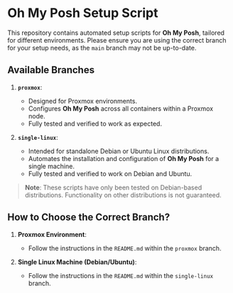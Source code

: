 # Oh My Posh Setup Script

This repository contains automated setup scripts for **Oh My Posh**, tailored for different environments. Please ensure you are using the correct branch for your setup needs, as the `main` branch may not be up-to-date.

## Available Branches

1. **`proxmox`**:
   - Designed for Proxmox environments.
   - Configures **Oh My Posh** across all containers within a Proxmox node.
   - Fully tested and verified to work as expected.

2. **`single-linux`**:
   - Intended for standalone Debian or Ubuntu Linux distributions.
   - Automates the installation and configuration of **Oh My Posh** for a single machine.
   - Fully tested and verified to work on Debian and Ubuntu.

> **Note**: These scripts have only been tested on Debian-based distributions. Functionality on other distributions is not guaranteed.

## How to Choose the Correct Branch?

1. **Proxmox Environment**:
   - Follow the instructions in the `README.md` within the `proxmox` branch.

2. **Single Linux Machine (Debian/Ubuntu)**:
   - Follow the instructions in the `README.md` within the `single-linux` branch.
